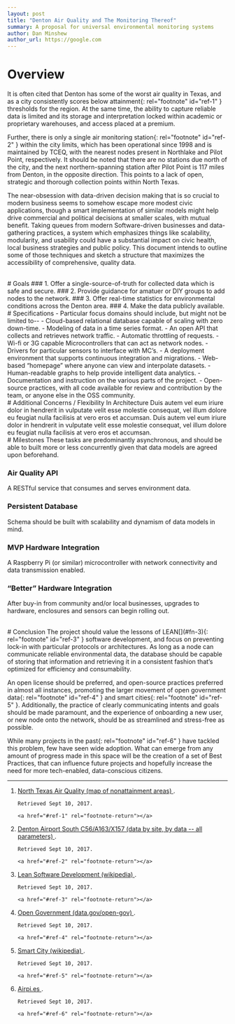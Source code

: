 ```yaml
---
layout: post
title: "Denton Air Quality and The Monitoring Thereof"
summary: A proposal for universal environmental monitoring systems
author: Dan Minshew
author_url: https://google.com
---
```


# Overview
It is often cited that Denton has some of the worst air quality in Texas, and as a city consistently scores below attainment[](#fn-1){: rel="footnote" id="ref-1" } thresholds for the region. At the same time, the ability to capture reliable data is limited and its storage and interpretation locked within academic or proprietary warehouses, and access placed at a premium.

Further, there is only a single air monitoring station[](#fn-2){: rel="footnote" id="ref-2" } within the city limits, which has been operational since 1998 and is maintained by TCEQ, with the nearest nodes present in Northlake and Pilot Point, respectively. It should be noted that there are no stations due north of the city, and the next northern-spanning station after Pilot Point is 117 miles from Denton, in the opposite direction. This points to a lack of open, strategic and thorough collection points within North Texas.

The near-obsession with data-driven decision making that is so crucial to modern business seems to somehow escape more modest civic applications, though a smart implementation of similar models might help drive commercial and political decisions at smaller scales, with mutual benefit.
Taking queues from modern Software-driven businesses and data-gathering practices, a system which emphasizes things like scalability, modularity, and usability could have a substantial impact on civic health, local business strategies and public policy. This document intends to outline some of those techniques and sketch a structure that maximizes the accessibility of comprehensive, quality data.

<br />
# Goals
### 1. Offer a single-source-of-truth for collected data which is safe and secure.
### 2. Provide guidance for amatuer or DIY groups to add nodes to the network.
### 3. Offer real-time statistics for environmental conditions across the Denton area.
### 4. Make the data publicly available.

<br />
# Specifications
- Particular focus domains should include, but might not be limited to--
- Cloud-based relational database capable of scaling with zero down-time.
- Modeling of data in a time series format.
- An open API that collects and retrieves network traffic.
- Automatic throttling of requests.
- Wi-fi or 3G capable Microcontrollers that can act as network nodes.
- Drivers for particular sensors to interface with MC’s.
- A deployment environment that supports continuous integration and migrations.
- Web-based “homepage” where anyone can view and interpolate datasets.
- Human-readable graphs to help provide intelligent data analytics.
- Documentation and instruction on the various parts of the project.
- Open-source practices, with all code available for review and contribution by the team, or anyone else in the OSS community.

<br />
# Additional Concerns / Flexibility In Architecture
Duis autem vel eum iriure dolor in hendrerit in vulputate velit esse molestie consequat, vel illum dolore eu feugiat nulla facilisis at vero eros et accumsan.
Duis autem vel eum iriure dolor in hendrerit in vulputate velit esse molestie consequat, vel illum dolore eu feugiat nulla facilisis at vero eros et accumsan.

<br />
# Milestones
These tasks are predominantly asynchronous, and should be able to built more or less concurrently given that data models are agreed upon beforehand.

### Air Quality API
A RESTful service that consumes and serves environment data.

### Persistent Database
Schema should be built with scalability and dynamism of data models in mind.

### MVP Hardware Integration
A Raspberry Pi (or similar) microcontroller with network connectivity and data transmission enabled.

### “Better” Hardware Integration
After buy-in from community and/or local businesses, upgrades to hardware, enclosures and sensors can begin rolling out.

<br />
# Conclusion
The project should value the lessons of LEAN[](#fn-3){: rel="footnote" id="ref-3" } software development, and focus on preventing lock-in with particular protocols or architectures. As long as a node can communicate reliable environmental data, the database should be capable of storing that information and retrieving it in a consistent fashion that’s optimized for efficiency and consumability.

An open license should be preferred, and open-source practices preferred in almost all instances, promoting the larger movement of open government data[](#fn-4){: rel="footnote" id="ref-4" } and smart cities[](#fn-5){: rel="footnote" id="ref-5" }. Additionally, the practice of clearly communicating intents and goals should be made paramount, and the experience of onboarding a new user, or new node onto the network, should be as streamlined and stress-free as possible.

While many projects in the past[](#fn-6){: rel="footnote" id="ref-6" } have tackled this problem, few have seen wide adoption. What can emerge from any amount of progress made in this space will be the creation of a set of Best Practices, that can influence future projects and hopefully increase the need for more tech-enabled, data-conscious citizens.

---

<ol>
  <li id="fn-1">
    <a href="http://www.airnorthtexas.org/airquality">
      North Texas Air Quality (map of nonattainment areas)
    </a>.

    Retrieved Sept 10, 2017.

    <a href="#ref-1" rel="footnote-return"></a>
  </li>

  <li id="fn-2">
    <a href="https://www.tceq.texas.gov/cgi-bin/compliance/monops/daily_summary.pl?cams=56">
      Denton Airport South C56/A163/X157 (data by site, by data -- all parameters)
    </a>.

    Retrieved Sept 10, 2017.

    <a href="#ref-2" rel="footnote-return"></a>
  </li>

  <li id="fn-3">
    <a href="https://en.wikipedia.org/wiki/Lean_software_development">
      Lean Software Development (wikipedia)
    </a>.

    Retrieved Sept 10, 2017.

    <a href="#ref-3" rel="footnote-return"></a>
  </li>

  <li id="fn-4">
    <a href="https://www.data.gov/open-gov">
      Open Government (data.gov/open-gov)
    </a>.

    Retrieved Sept 10, 2017.

    <a href="#ref-4" rel="footnote-return"></a>
  </li>

  <li id="fn-5">
    <a href="https://en.wikipedia.org/wiki/Smart_city">
      Smart City (wikipedia)
    </a>.

    Retrieved Sept 10, 2017.

    <a href="#ref-5" rel="footnote-return"></a>
  </li>

  <li id="fn-6">
    <a href="http://airpi.es/">
      Airpi.es
    </a>.

    Retrieved Sept 10, 2017.

    <a href="#ref-6" rel="footnote-return"></a>
  </li>

</ol>
